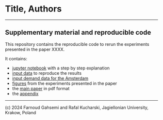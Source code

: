 # Title, Authors

---

## Supplementary material and reproducible code

This repository contains the reproducible code to rerun the experiments presented in the paper XXXX.

It contains:

* [jupyter notebook](https://github.com/Farnoud-G/MaaSSim/blob/Coevolution/docs/AAMAS-2024/csv_results_with_notebook/AAMAS_2024.ipynb) with a step by step explanation
* [input data](https://github.com/Farnoud-G/MaaSSim/tree/Coevolution/docs/AAMAS-2024/csv_results_with_notebook) to reproduce the results
* [input demand data for the Amsterdam]()
* [figures](https://github.com/Farnoud-G/MaaSSim/tree/Coevolution/docs/AAMAS-2024/Figures) from the experiments presented in the paper
* the [main paper]() in pdf format
* the [appendix]()

----
(c) 2024 Farnoud Gahsemi and Rafal Kucharski, Jagiellonian University, Krakow, Poland
